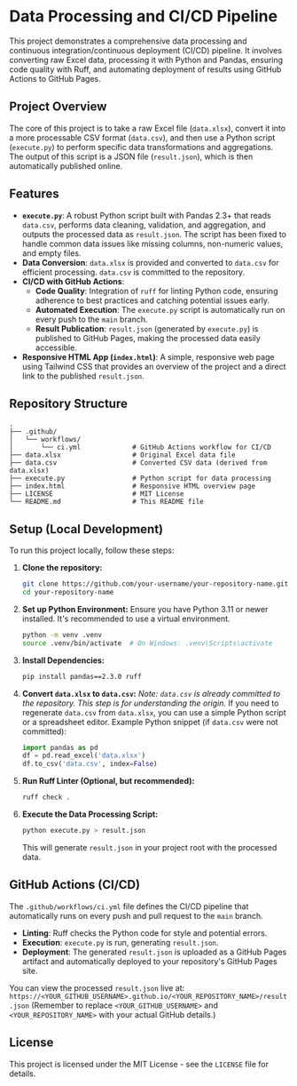 # Data Processing and CI/CD Pipeline

This project demonstrates a comprehensive data processing and continuous integration/continuous deployment (CI/CD) pipeline. It involves converting raw Excel data, processing it with Python and Pandas, ensuring code quality with Ruff, and automating deployment of results using GitHub Actions to GitHub Pages.

## Project Overview

The core of this project is to take a raw Excel file (`data.xlsx`), convert it into a more processable CSV format (`data.csv`), and then use a Python script (`execute.py`) to perform specific data transformations and aggregations. The output of this script is a JSON file (`result.json`), which is then automatically published online.

## Features

*   **`execute.py`**: A robust Python script built with Pandas 2.3+ that reads `data.csv`, performs data cleaning, validation, and aggregation, and outputs the processed data as `result.json`. The script has been fixed to handle common data issues like missing columns, non-numeric values, and empty files.
*   **Data Conversion**: `data.xlsx` is provided and converted to `data.csv` for efficient processing. `data.csv` is committed to the repository.
*   **CI/CD with GitHub Actions**:
    *   **Code Quality**: Integration of `ruff` for linting Python code, ensuring adherence to best practices and catching potential issues early.
    *   **Automated Execution**: The `execute.py` script is automatically run on every push to the `main` branch.
    *   **Result Publication**: `result.json` (generated by `execute.py`) is published to GitHub Pages, making the processed data easily accessible.
*   **Responsive HTML App (`index.html`)**: A simple, responsive web page using Tailwind CSS that provides an overview of the project and a direct link to the published `result.json`.

## Repository Structure

```
.
├── .github/
│   └── workflows/
│       └── ci.yml             # GitHub Actions workflow for CI/CD
├── data.xlsx                  # Original Excel data file
├── data.csv                   # Converted CSV data (derived from data.xlsx)
├── execute.py                 # Python script for data processing
├── index.html                 # Responsive HTML overview page
├── LICENSE                    # MIT License
└── README.md                  # This README file
```

## Setup (Local Development)

To run this project locally, follow these steps:

1.  **Clone the repository:**
    ```bash
    git clone https://github.com/your-username/your-repository-name.git
    cd your-repository-name
    ```

2.  **Set up Python Environment:**
    Ensure you have Python 3.11 or newer installed. It's recommended to use a virtual environment.
    ```bash
    python -m venv .venv
    source .venv/bin/activate  # On Windows: .venv\Scripts\activate
    ```

3.  **Install Dependencies:**
    ```bash
    pip install pandas==2.3.0 ruff
    ```

4.  **Convert `data.xlsx` to `data.csv`:**
    *Note: `data.csv` is already committed to the repository. This step is for understanding the origin.* If you need to regenerate `data.csv` from `data.xlsx`, you can use a simple Python script or a spreadsheet editor.
    Example Python snippet (if `data.csv` were not committed):
    ```python
    import pandas as pd
    df = pd.read_excel('data.xlsx')
    df.to_csv('data.csv', index=False)
    ```

5.  **Run Ruff Linter (Optional, but recommended):**
    ```bash
    ruff check .
    ```

6.  **Execute the Data Processing Script:**
    ```bash
    python execute.py > result.json
    ```
    This will generate `result.json` in your project root with the processed data.

## GitHub Actions (CI/CD)

The `.github/workflows/ci.yml` file defines the CI/CD pipeline that automatically runs on every push and pull request to the `main` branch.

*   **Linting**: Ruff checks the Python code for style and potential errors.
*   **Execution**: `execute.py` is run, generating `result.json`.
*   **Deployment**: The generated `result.json` is uploaded as a GitHub Pages artifact and automatically deployed to your repository's GitHub Pages site.

You can view the processed `result.json` live at:
`https://<YOUR_GITHUB_USERNAME>.github.io/<YOUR_REPOSITORY_NAME>/result.json`
(Remember to replace `<YOUR_GITHUB_USERNAME>` and `<YOUR_REPOSITORY_NAME>` with your actual GitHub details.)

## License

This project is licensed under the MIT License - see the `LICENSE` file for details.
